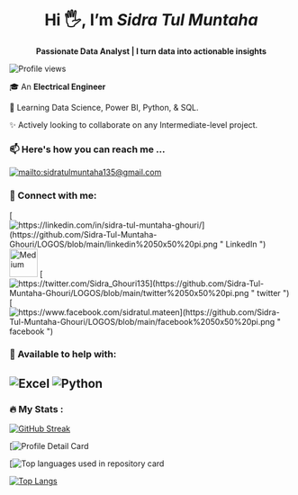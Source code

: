 <h1 align="center"><b>Hi 🖐, I’m <em>Sidra Tul Muntaha</em></b></h1>
  <p align="center"><b>Passionate Data Analyst | I turn data into actionable insights</b></p>
 <!---
 <p align="center"><b>Data Analyst | Electrical Engineer | Proficient in Excel, SQL, PowerBI | I help business turn data into actionable insights</b></p>
 --->

 ![Profile views](https://komarev.com/ghpvc/?username=Sidra-Tul-Muntaha-Ghouri)
 
 🎓 An **Electrical Engineer**
 
 🌱 Learning Data Science, Power BI, Python, & SQL.
 
 ✨ Actively looking to collaborate on any Intermediate-level project.

 
 ### 📫 Here's how you can reach me ...
 
   [![mailto:sidratulmuntaha135@gmail.com](https://github.com/Sidra-Tul-Muntaha-Ghouri/LOGOS/blob/main/gmail%2050x50%20pi.png "Gmail")](mailto:sidratulmuntaha135@gmail.com)
        
### 📎 Connect with me:

  [![https://linkedin.com/in/sidra-tul-muntaha-ghouri/](https://github.com/Sidra-Tul-Muntaha-Ghouri/LOGOS/blob/main/linkedin%2050x50%20pi.png " LinkedIn ")](https://linkedin.com/in/sidra-tul-muntaha-ghouri/)
<a href="https://medium.com/@sidratulmuntahaghouri/"><img src="https://github.com/Sidra-Tul-Muntaha-Ghouri/LOGOS/blob/main/7088889_medium_medium%20logo_icon.png" alt="Medium" title="Medium" width="50" height="50"></a>
   [![https://twitter.com/Sidra_Ghouri135](https://github.com/Sidra-Tul-Muntaha-Ghouri/LOGOS/blob/main/twitter%2050x50%20pi.png " twitter ")](https://twitter.com/Sidra_Ghouri135)
  [![https://www.facebook.com/sidratul.mateen](https://github.com/Sidra-Tul-Muntaha-Ghouri/LOGOS/blob/main/facebook%2050x50%20pi.png " facebook ")](https://www.facebook.com/sidratul.mateen)
### 📎 Available to help with:
   ![](https://github.com/Sidra-Tul-Muntaha-Ghouri/LOGOS/blob/main/excel%2050x50%20pi.png " Excel ")
   ![](https://github.com/Sidra-Tul-Muntaha-Ghouri/LOGOS/blob/main/python%2050x50%20pi.png " Python ")
---

### :fire: My Stats :
 <!---
 [![GitHub Streak](http://github-readme-streak-stats.herokuapp.com?user=Sidra-Tul-Muntaha-Ghouri&theme=dark&background=000000)](https://git.io/streak-stats)

   [![GitHub Streak](https://streak-stats.demolab.com?user=Sidra-Tul-Muntaha-Ghouri&theme=city-lights&exclude_days=Sun)](https://git.io/streak-stats)
 --->
 
   [![GitHub Streak](https://streak-stats.demolab.com?user=Sidra-Tul-Muntaha-Ghouri&exclude_days=Sun%2CSat)](https://git.io/streak-stats)
   
[![Profile Detail Card](http://github-profile-summary-cards.vercel.app/api/cards/profile-details?username=Sidra-Tul-Muntaha-Ghouri&theme=transparent)

[![Top languages used in repository card](http://github-profile-summary-cards.vercel.app/api/cards/repos-per-language?username=Sidra-Tul-Muntaha-Ghouri&theme=transparent)

[![Top Langs](https://github-readme-stats.vercel.app/api/top-langs/?username=Sidra-Tul-Muntaha-Ghouri&layout=compact)](https://github.com/anuraghazra/github-readme-stats)
    
<!---
Sidra-Tul-Muntaha-Ghouri/Sidra-Tul-Muntaha-Ghouri is a ✨ special ✨ repository because its `README.md` (this file) appears on your GitHub profile.
You can click the Preview link to take a look at your changes.
--->
